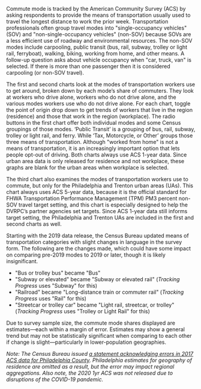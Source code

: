 Commute mode is tracked by the American Community Survey (ACS) by asking respondents to provide the means of transportation usually used to travel the longest distance to work the prior week. Transportation professionals often group travel modes into "single-occupancy vehicles" (SOV) and "non-single-occupancy vehicles" (non-SOV) because SOVs are a less efficient use of roadway and environmental resources. The non-SOV modes include carpooling, public transit (bus, rail, subway, trolley or light rail, ferryboat), walking, biking, working from home, and other means. A follow-up question asks about vehicle occupancy when "car, truck, van" is selected. If there is more than one passenger then it is considered carpooling (or non-SOV travel).

The first and second charts look at the modes of transportation workers use to get around, broken down by each mode’s share of commuters. They look at workers who drive alone, workers who do not drive alone, and the various modes workers use who do not drive alone. For each chart, toggle the point of origin drop down to get trends of workers that live in the region (residence) and those that work in the region (workplace). The radio buttons in the first chart offer both individual modes and some Census groupings of those modes. ‘Public Transit’ is a grouping of bus, rail, subway, trolley or light rail, and ferry. While ‘Tax, Motorcycle, or Other’ groups those three means of transportation. Although "worked from home" is not a means of transportation, it is an increasingly important option that lets people opt-out of driving. Both charts always use ACS 1-year data. Since urban area data is only released for residence and not workplace, these graphs are blank for the urban areas when workplace is selected.

The third chart also examines the modes of transportation workers use to commute, but only for the Philadelphia and Trenton urban areas (UAs). This chart always uses ACS 5-year data, because it is the official standard for FHWA Transportation Performance Management (TPM) PM3 percent non-SOV travel target setting, and this chart is especially designed to help the DVRPC’s partner agencies set targets. Since ACS 1-year data still informs target setting, the Philadelphia and Trenton UAs are included in the first and second charts as well.

Starting with the 2019 data release, the Census Bureau updated means of transportation categories with slight changes in language in the survey form. The following are the changes made, which could have some impact on comparing pre-2019 modes to 2019 or later, though it is likely insignificant. 

* "Bus or trolley bus" became "Bus"
* "Subway or elevated" became "Subway or elevated rail" (*Tracking Progress* uses "Subway" for this)
* "Railroad" became "Long-distance train or commuter rail" (*Tracking Progress* uses "Rail" for this)
* "Streetcar or trolley car" became "Light rail, streetcar, or trolley" (*Tracking Progress* uses "Trolley or Light Rail" for this)

Due to survey sample size, the commute mode shares displayed are estimates—each within a margin of error. Estimates may show a general trend but may not be statistically significant when comparing to each other if change is slight—particularly in lower-population geographies.

*Note: The Census Bureau issued [a statement acknowledging errors in 2017 ACS data for Philadelphia County](https://www.census.gov/programs-surveys/acs/technical-documentation/errata/121.html). Philadelphia estimates for geography of residence are omitted as a result, but the error may impact regional aggregations. Also note, the 2020 1yr ACS was not released due to disruptions of the COVID-19 pandemic.*